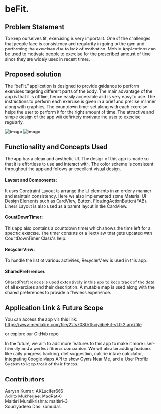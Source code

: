 # beFit.
## Problem Statement
To keep ourselves fit, exercising is very important. One of the challenges that 
people face is consistency and regularity in going to the gym and performing the exercises due to lack of 
motivation. Mobile Applications can be used to motivate people to exercise for the prescribed 
amount of time since they are widely used in recent times.
## Proposed solution
The “beFit.” application is designed to provide guidance to perform exercises 
targeting different parts of the body. The main advantage of the app is that it is offline, hence easily 
accessible and is very easy to use. The instructions to perform each exercise is given in a brief and 
precise manner along with graphics. The countdown timer set along with each exercise helps the 
user to perform it for the right amount of time. The attractive and simple design of the app will 
definitely motivate the user to exercise regularly.

![image](https://user-images.githubusercontent.com/34862954/148694728-62639d2b-137c-40cf-9177-b94919d38a25.png)
![image](https://user-images.githubusercontent.com/34862954/148694808-366b76eb-ed1e-423b-8a37-c93675314afc.png)


## Functionality and Concepts Used
The app has a clean and aesthetic UI. The design of this app is made so that it is effortless to use and interact with. The color scheme is consistent throughout the app and follows an excellent visual design.

#### Layout and Components: 
It uses Constraint Layout to arrange the UI elements in an orderly manner and maintain consistency. Here we also implemented some Material UI Design Elements such as CardView, Button, FloatingActionButton(FAB). Linear Layout is also used as a parent layout in the CardView.

#### CountDownTimer: 
This app also contains a countdown timer which shows the time left for a specific exercise. The timer consists of a TextView that gets updated with CountDownTimer Class's help.

#### RecyclerView: 
To handle the list of various activities, RecyclerView is used in this app.

#### SharedPreferences
SharedPreferences is used extensively in this app to keep track of the data of all exercises and their description. A mutable map is used along with the shared preferences to provide a flawless experience.

## Application Link & Future Scope
You can access the app via this link:
https://www.mediafire.com/file/22ts70807t5cjyi/beFit-v1.0.2.apk/file
<link>
or explore our GitHub repo

In the future, we aim to add more features to this app to make it more user-friendly and a perfect fitness companion. We will also be adding features like daily progress tracking, diet suggestion, calorie intake calculator, integrating Google Maps API to show Gyms Near Me, and a User Profile System to keep track of their fitness.


## Contributors
Aaryan Kumar: AKLucifer666<br/>
Adrito Mukherjee: MadRat-0<br/>
Maithri Muralikrishna: maithri-3<br/>
Soumyadeep Das: somudas
